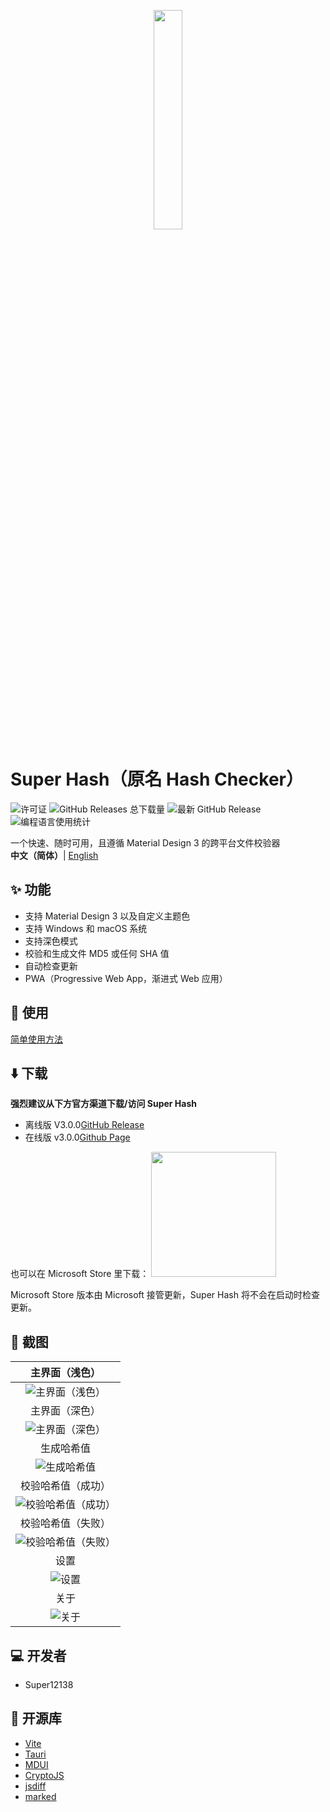 <p align="center">
    <img src="https://cdn.jsdelivr.net/gh/Super12138/Hash-Checker@fd35e8a/build/appicon.svg" width="30%">
</p>

# Super Hash（原名 Hash Checker）
![许可证](https://img.shields.io/github/license/Super12138/Hash-Checker?style=flat-square)
![GitHub Releases 总下载量](https://img.shields.io/github/downloads/Super12138/Hash-Checker/total?style=flat-square)
![最新 GitHub Release](https://img.shields.io/github/v/release/Super12138/Hash-Checker?style=flat-square)
![编程语言使用统计](https://img.shields.io/github/languages/count/Super12138/Hash-Checker?style=flat-square)

一个快速、随时可用，且遵循 Material Design 3 的跨平台文件校验器
<br>
<strong>中文（简体）</strong>| [English](README_EN.md)

## ✨ 功能
- 支持 Material Design 3 以及自定义主题色
- 支持 Windows 和 macOS 系统
- 支持深色模式
- 校验和生成文件 MD5 或任何 SHA 值
- 自动检查更新
- PWA（Progressive Web App，渐进式 Web 应用）

## 📒 使用
[简单使用方法](https://super12138.github.io/hschecker/use.html)

## ⬇️ 下载
**强烈建议从下方官方渠道下载/访问 Super Hash**
- 离线版 V3.0.0[GitHub Release](https://github.com/Super12138/Hash-Checker/releases) 
- 在线版 v3.0.0[Github Page](https://super12138.github.io/Hash-Checker/)

也可以在 Microsoft Store 里下载：
<a href="https://apps.microsoft.com/detail/9nqq6z539qv2?referrer=appbadge&mode=direct">
	<img src="https://get.microsoft.com/images/zh-cn%20dark.svg" width="200"/>
</a>

Microsoft Store 版本由 Microsoft 接管更新，Super Hash 将不会在启动时检查更新。

## 📸 截图
|主界面（浅色）|
|:----------------------------------------------------------:|
|![主界面（浅色）](https://s2.loli.net/2024/10/25/rF6tqainNAcDvIk.png)|
|主界面（深色）|
|![主界面（深色）](https://s2.loli.net/2024/10/25/uNl58FGETgfKUXm.png)|
|生成哈希值|
|![生成哈希值](https://s2.loli.net/2024/10/25/PGMvEINligBXVU7.png)|
|校验哈希值（成功）|
|![校验哈希值（成功）](https://s2.loli.net/2024/10/25/JuqDTbxnCzNdojp.png)|
|校验哈希值（失败）|
|![校验哈希值（失败）](https://s2.loli.net/2024/10/25/wdT24e6V8XHBIvc.png)|
|设置|
|![设置](https://s2.loli.net/2024/10/25/vsPNTWAnEIakq1z.png)|
|关于|
|![关于](https://s2.loli.net/2024/10/25/aXfqTlFtBnevDrQ.png)|

## 💻 开发者
- Super12138

## 🚀 开源库
- [Vite](https://github.com/vitejs/vite)
- [Tauri](https://github.com/tauri-apps/tauri)
- [MDUI](https://github.com/zdhxiong/mdui)
- [CryptoJS](https://github.com/brix/crypto-js)
- [jsdiff](https://github.com/kpdecker/jsdiff)
- [marked](https://github.com/markedjs/marked)